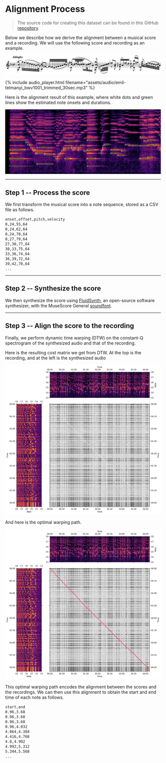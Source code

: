 # Alignment Process

> The source code for creating this dataset can be found in this GitHub [repository](https://github.com/salu133445/bach-violin-dataset).

Below we describe how we derive the alignment between a musical score and a recording. We will use the following score and recording as an example.

![score](assets/images/score.jpg)

{% include audio_player.html filename="assets/audio/emil-telmanyi_bwv1001_trimmed_30sec.mp3" %}

Here is the alignment result of this example, where white dots and green lines show the estimated note onsets and durations.

![alignment](assets/images/alignment_trimmed.jpg)

---

## Step 1 -- Process the score

We first transform the musical score into a note sequence, stored as a CSV file as follows.

```text
onset,offset,pitch,velocity
0,24,55,64
0,24,62,64
0,24,70,64
0,27,79,64
27,30,77,64
30,33,75,64
33,36,74,64
36,39,72,64
39,42,70,64
...
```

---

## Step 2 -- Synthesize the score

We then synthesize the score using [FluidSynth](https://www.fluidsynth.org/), an open-source software synthesizer, with the MuseScore General [soundfont](https://musescore.org/en/handbook/3/soundfonts-and-sfz-files).

---

## Step 3 -- Align the score to the recording

Finally, we perform dynamic time warping (DTW) on the constant-Q spectrogram of the synthesized audio and that of the recording.

Here is the resulting cost matrix we get from DTW. At the top is the recording, and at the left is the synthesized audio

![dtw](assets/images/dtw.jpg)

And here is the optimal warping path.

![dtw_path](assets/images/dtw_path.jpg)

This optimal warping path encodes the alignment between the scores and the recordings. We can then use this alignment to obtain the start and end time of each note as follows.

```text
start,end
0.96,3.68
0.96,3.68
0.96,3.68
0.96,4.032
4.064,4.384
4.416,4.768
4.8,4.992
4.992,5.312
5.344,5.568
...
```

